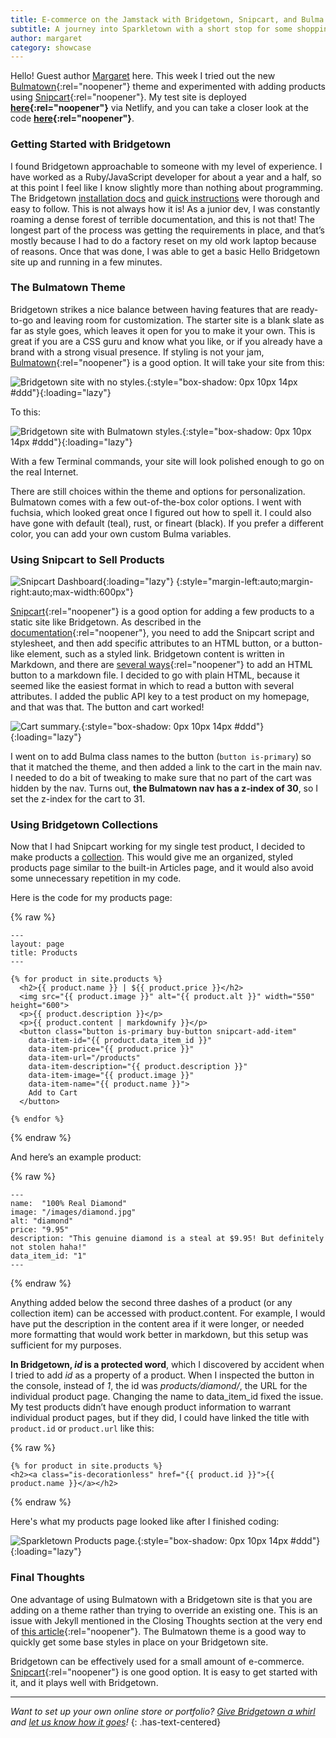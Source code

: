```yaml
---
title: E-commerce on the Jamstack with Bridgetown, Snipcart, and Bulma CSS
subtitle: A journey into Sparkletown with a short stop for some shopping.
author: margaret
category: showcase
---
```


Hello! Guest author [Margaret](/authors/margaret/) here. This week I tried out the new [Bulmatown](https://github.com/whitefusionhq/bulmatown){:rel="noopener"} theme and experimented with adding products using [Snipcart](https://snipcart.com/){:rel="noopener"}. My test site is deployed **[here](https://vigorous-ritchie-f43dbd.netlify.app/){:rel="noopener"}** via Netlify, and you can take a closer look at the code **[here](https://github.com/codemargaret/sparkletown){:rel="noopener"}**.

### Getting Started with Bridgetown

I found Bridgetown approachable to someone with my level of experience. I have worked as a Ruby/JavaScript developer for about a year and a half, so at this point I feel like I know slightly more than nothing about programming. The Bridgetown [installation docs](https://www.bridgetownrb.com/docs/installation) and [quick instructions](https://www.bridgetownrb.com/docs/) were thorough and easy to follow. This is not always how it is! As a junior dev, I was constantly roaming a dense forest of terrible documentation, and this is not that! The longest part of the process was getting the requirements in place, and that’s mostly because I had to do a factory reset on my old work laptop because of reasons. Once that was done, I was able to get a basic Hello Bridgetown site up and running in a few minutes.

### The Bulmatown Theme

Bridgetown strikes a nice balance between having features that are ready-to-go and leaving room for customization. The starter site is a blank slate as far as style goes, which leaves it open for you to make it your own. This is great if you are a CSS guru and know what you like, or if you already have a brand with a strong visual presence. If styling is not your jam, [Bulmatown](https://github.com/whitefusionhq/bulmatown){:rel="noopener"} is a good option. It will take your site from this:

![Bridgetown site with no styles.](/images/snipcartbulma/before-bulmatown.png){:style="box-shadow: 0px 10px 14px #ddd"}{:loading="lazy"}

To this:

![Bridgetown site with Bulmatown styles.](/images/snipcartbulma/after-bulmatown.jpg){:style="box-shadow: 0px 10px 14px #ddd"}{:loading="lazy"}

With a few Terminal commands, your site will look polished enough to go on the real Internet.

There are still choices within the theme and options for personalization. Bulmatown comes with a few out-of-the-box color options. I went with fuchsia, which looked great once I figured out how to spell it. I could also have gone with default (teal), rust, or fineart (black). If you prefer a different color, you can add your own custom Bulma variables.

### Using Snipcart to Sell Products

![Snipcart Dashboard](/images/snipcartbulma/merchantdashboard-2x.png){:loading="lazy"}
{:style="margin-left:auto;margin-right:auto;max-width:600px"}

[Snipcart](https://snipcart.com/){:rel="noopener"} is a good option for adding a few products to a static site like Bridgetown. As described in the [documentation](https://docs.snipcart.com/v3/setup/installation){:rel="noopener"}, you need to add the Snipcart script and stylesheet, and then add specific attributes to an HTML button, or a button-like element, such as a styled link. Bridgetown content is written in Markdown, and there are [several ways](https://stackoverflow.com/questions/40688633/how-can-i-add-a-button-in-a-md-file-with-jekyll){:rel="noopener"} to add an HTML button to a markdown file. I decided to go with plain HTML, because it seemed like the easiest format in which to read a button with several attributes. I added the public API key to a test product on my homepage, and that was that. The button and cart worked!

![Cart summary.](/images/snipcartbulma/cart-summary.png){:style="box-shadow: 0px 10px 14px #ddd"}{:loading="lazy"}

I went on to add Bulma class names to the button (`button is-primary`) so that it matched the theme, and then added a link to the cart in the main nav. I needed to do a bit of tweaking to make sure that no part of the cart was hidden by the nav. Turns out, **the Bulmatown nav has a z-index of 30**, so I set the z-index for the cart to 31.

### Using Bridgetown Collections

Now that I had Snipcart working for my single test product, I decided to make products a [collection](https://www.bridgetownrb.com/docs/collections). This would give me an organized, styled products page similar to the built-in Articles page, and it would also avoid some unnecessary repetition in my code.

Here is the code for my products page:

{% raw %}
```liquid
---
layout: page
title: Products
---

{% for product in site.products %}
  <h2>{{ product.name }} | ${{ product.price }}</h2>
  <img src="{{ product.image }}" alt="{{ product.alt }}" width="550" height="600">
  <p>{{ product.description }}</p>
  <p>{{ product.content | markdownify }}</p>
  <button class="button is-primary buy-button snipcart-add-item"
    data-item-id="{{ product.data_item_id }}"
    data-item-price="{{ product.price }}"
    data-item-url="/products"
    data-item-description="{{ product.description }}"
    data-item-image="{{ product.image }}"
    data-item-name="{{ product.name }}">
    Add to Cart
  </button>

{% endfor %}
```
{% endraw %}

And here’s an example product:

{% raw %}
```liquid
---
name:  "100% Real Diamond"
image: "/images/diamond.jpg"
alt: "diamond"
price: "9.95"
description: "This genuine diamond is a steal at $9.95! But definitely not stolen haha!"
data_item_id: "1"
---
```
{% endraw %}

Anything added below the second three dashes of a product (or any collection item) can be accessed with product.content. For example, I would have put the description in the content area if it were longer, or needed more formatting that would work better in markdown, but this setup was sufficient for my purposes.

**In Bridgetown, *id* is a protected word**, which I discovered by accident when I tried to add *id* as a property of a product. When I inspected the button in the console, instead of *1*, the id was *products/diamond/*, the URL for the individual product page. Changing the name to data_item_id fixed the issue. My test products didn’t have enough product information to warrant individual product pages, but if they did, I could have linked the title with `product.id` or `product.url` like this:

{% raw %}
```liquid
{% for product in site.products %}
<h2><a class="is-decorationless" href="{{ product.id }}">{{ product.name }}</a></h2>
```
{% endraw %}

Here's what my products page looked like after I finished coding:

![Sparkletown Products page.](/images/snipcartbulma/products-page.jpg){:style="box-shadow: 0px 10px 14px #ddd"}{:loading="lazy"}

### Final Thoughts

One advantage of using Bulmatown with a Bridgetown site is that you are adding on a theme rather than trying to override an existing one. This is an issue with Jekyll mentioned in the Closing Thoughts section at the very end of [this article](https://snipcart.com/blog/jekyll-ecommerce-tutorial){:rel="noopener"}. The Bulmatown theme is a good way to quickly get some base styles in place on your Bridgetown site.

Bridgetown can be effectively used for a small amount of e-commerce. [Snipcart](https://snipcart.com/){:rel="noopener"} is one good option. It is easy to get started with it, and it plays well with Bridgetown.

----

_Want to set up your own online store or portfolio? [Give Bridgetown a whirl](/docs) and [let us know how it goes](/community)!_
{: .has-text-centered}